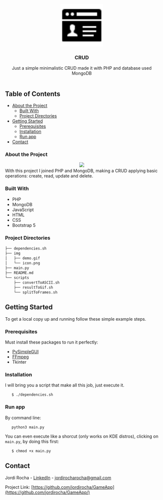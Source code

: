 <p align="center">
  <a href="https://game-app-store.herokuapp.com/">
    <img src="https://github.com/jordirocha/CRUD/blob/main/src/public/img/icon.png" alt="Logo" width="140" height="140">
  </a>

  <h3 align="center">CRUD</h3>

  <p align="center">
    Just a simple minimalistic CRUD made it with PHP and database used MongoDB
    <br />
    <br />
  </p>
</p>

## Table of Contents

* [About the Project](#about-the-project)
  * [Built With](#built-with)
  * [Project Directories](#project-directories)
* [Getting Started](#getting-started)
  * [Prerequisites](#prerequisites)
  * [Installation](#installation)
  * [Run app](#run-app)
* [Contact](#contact)


### About the Project
<div align="center">
  <img src="https://github.com/jordirocha/ConvertGIFToASCII/blob/main/img/demo.gif" />
</div>
With this project I joined PHP and MongoDB, making a CRUD applying basic operations: create, read, update and delete.

### Built With
* PHP
* MongoDB
* JavaScript
* HTML
* CSS
* Bootstrap 5

### Project Directories
    ├── dependencies.sh
    ├── img
    │   ├── demo.gif
    │   └── icon.png
    ├── main.py
    ├── README.md
    └── scripts
        ├── convertToASCII.sh
        ├── resultToGif.sh
        └── splitToFrames.sh

## Getting Started
To get a local copy up and running follow these simple example steps.

### Prerequisites
Must install these packages to run it perfectly:
* [PySimpleGUI](https://github.com/PySimpleGUI/PySimpleGUI)
* [FFmpeg](https://github.com/FFmpeg/FFmpeg)
* Tkinter

### Installation
I will bring you a script that make all this job, just execute it.

       $ ./dependencies.sh
       
### Run app
By command line:

       python3 main.py
       
You can even execute like a shorcut (only works on KDE distros), clicking on `main.py`, by doing this first:
 
       $ chmod +x main.py


## Contact

Jordi Rocha - [LinkedIn](https://es.linkedin.com/in/jordirocharocha) - jordirocharocha@gmail.com

Project Link: [https://github.com/jordirocha/GameApp](https://github.com/jordirocha/GameApp/)
